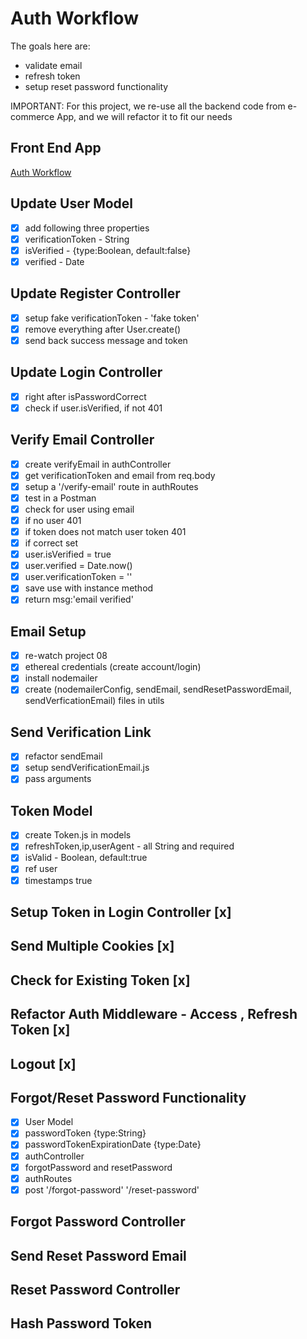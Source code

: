 # Auth Workflow

The goals here are:

- validate email
- refresh token
- setup reset password functionality

IMPORTANT: For this project, we re-use all the backend code from
             e-commerce App, and we will refactor it to fit our needs

## Front End App

[Auth Workflow](https://react-node-user-workflow-front-end.netlify.app/)

## Update User Model

- [x] add following three properties
- [x] verificationToken - String
- [x] isVerified - {type:Boolean, default:false}
- [x] verified - Date

## Update Register Controller

- [x] setup fake verificationToken - 'fake token'
- [x] remove everything after User.create()
- [x] send back success message and token

## Update Login Controller

- [x] right after isPasswordCorrect
- [x] check if user.isVerified, if not 401

## Verify Email Controller

- [x] create verifyEmail in authController
- [x] get verificationToken and email from req.body
- [x] setup a '/verify-email' route in authRoutes
- [x] test in a Postman
- [x] check for user using email
- [x] if no user 401
- [x] if token does not match user token 401
- [x] if correct set
- [x] user.isVerified = true
- [x] user.verified = Date.now()
- [x] user.verificationToken = ''
- [x] save use with instance method
- [x] return msg:'email verified'

## Email Setup

- [x] re-watch project 08
- [x] ethereal credentials (create account/login)
- [x] install nodemailer
- [x] create (nodemailerConfig, sendEmail,
  sendResetPasswordEmail, sendVerficationEmail) files in utils

## Send Verification Link

- [x] refactor sendEmail
- [x] setup sendVerificationEmail.js
- [x] pass arguments

## Token Model

- [x] create Token.js in models
- [x] refreshToken,ip,userAgent - all String and required
- [x] isValid - Boolean, default:true
- [x] ref user
- [x] timestamps true

## Setup Token in Login Controller [x]

## Send Multiple Cookies [x]

## Check for Existing Token [x]

## Refactor Auth Middleware - Access , Refresh Token [x]

## Logout [x]

## Forgot/Reset Password Functionality

- [x] User Model
- [x] passwordToken {type:String}
- [x] passwordTokenExpirationDate {type:Date}
- [x] authController
- [x] forgotPassword and resetPassword
- [x] authRoutes
- [x] post '/forgot-password' '/reset-password'

## Forgot Password Controller

## Send Reset Password Email

## Reset Password Controller

## Hash Password Token
